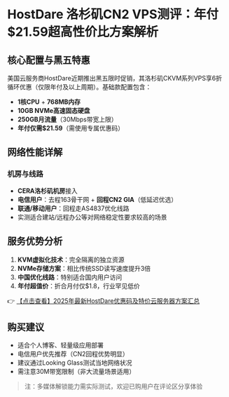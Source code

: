 # HostDare 洛杉矶CN2 VPS测评：年付$21.59超高性价比方案解析

## 核心配置与黑五特惠
美国云服务商HostDare近期推出黑五限时促销，其洛杉矶CKVM系列VPS享6折循环优惠（仅限年付及以上周期）。基础款配置包含：
- **1核CPU** + **768MB内存**
- **10GB NVMe高速固态硬盘**
- **250GB月流量**（30Mbps带宽上限）
- **年付仅需$21.59**（需使用专属优惠码）

## 网络性能详解
### 机房与线路
- **CERA洛杉矶机房**接入
- **电信用户**：去程163骨干网 + **回程CN2 GIA**（低延迟优选）
- **联通/移动用户**：回程走AS4837优化线路
- 实测适合建站/远程办公等对网络稳定性要求较高的场景

## 服务优势分析
1. **KVM虚拟化技术**：完全隔离的独立资源
2. **NVMe存储方案**：相比传统SSD读写速度提升3倍
3. **中国优化线路**：特别适合国内用户访问
4. **年付超值价**：折合月付仅$1.8，行业罕见低价

👉 [【点击查看】2025年最新HostDare优惠码及特价云服务器方案汇总](https://bit.ly/hostdare)

## 购买建议
- 适合个人博客、轻量级应用部署
- 电信用户优先推荐（CN2回程优势明显）
- 建议通过Looking Glass测试当地网络状况
- 需注意30M带宽限制（非大流量场景适用）

> 注：多媒体解锁能力需实际测试，欢迎已购用户在评论区分享体验
